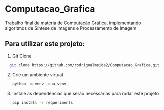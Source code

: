 # Computacao_Grafica

Trabalho final da matéria de Computação Gráfica, implementando algoritmos de Síntese de Imagens e Processamento de Imagem

##  Para utilizar este projeto:
1. Git Clone
```bash
  git clone https://github.com/rodrigoalmeida2/Computacao_Grafica.git
```
2. Crie um ambiente virtual
   ```bash
   python -m venv _sua_venv_
3. Instale as dependências que serão necessárias para rodar este projeto
   ```bash
   pip install -r requeriments

